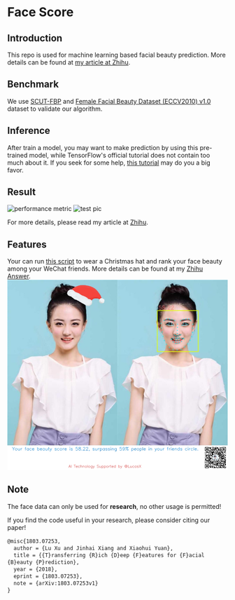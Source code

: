# Face Score

## Introduction
This repo is used for machine learning based facial beauty prediction. More details can be found at [my article at Zhihu](https://zhuanlan.zhihu.com/p/29399781).

## Benchmark
We use [SCUT-FBP](http://www.hcii-lab.net/data/scut-fbp/en/introduce.html) and [Female Facial Beauty Dataset (ECCV2010) v1.0](https://www.researchgate.net/publication/261595808_Female_Facial_Beauty_Dataset_ECCV2010_v10) dataset to validate our algorithm.


## Inference
After train a model, you may want to make prediction by using this pre-trained model, while TensorFlow's official tutorial does not contain too much about it.
If you seek for some help, [this tutorial](http://cv-tricks.com/tensorflow-tutorial/save-restore-tensorflow-models-quick-complete-tutorial/) may do you a big favor.


## Result
![performance metric](https://pic2.zhimg.com/v2-78ca5af68b079f8036c8af62d66c4241_r.jpg)
![test pic](https://pic2.zhimg.com/50/v2-6acf96c4eb15df795965573b6c4ff8c5_hd.jpg)

For more details, please read my article at [Zhihu](https://zhuanlan.zhihu.com/p/29399781).

## Features
Your can run [this script](./wechat_face_rank.py) to wear a Christmas hat and rank your face beauty among your WeChat friends.
More details can be found at my [Zhihu Answer](https://www.zhihu.com/question/264485365/answer/282126327).
![wechar_share](./wechat_share.png) 

## Note
The face data can only be used for **research**, no other usage is permitted! 

If you find the code useful in your research, please consider citing our paper!

```
@misc{1803.07253,
  author = {Lu Xu and Jinhai Xiang and Xiaohui Yuan},
  title = {{T}ransferring {R}ich {D}eep {F}eatures for {F}acial {B}eauty {P}rediction},
  year = {2018},
  eprint = {1803.07253},
  note = {arXiv:1803.07253v1}
}
```
